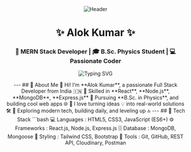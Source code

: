 <div align="center">
  <!-- Dynamic Header with Better Contrast -->
  <img src="https://capsule-render.vercel.app/api?type=waving&color=0:4F46E5,100:EC4899&height=180&section=header&text=Hi%20👋,%20I'm%20Alok%20Kumar&fontSize=38&fontColor=ffffff&fontAlignY=35&animation=fadeIn" alt="Header"/
  <!-- Improved Typing Animation -->
<h1 align="center">✨ Alok Kumar ✨</h1>
<h3 align="center">🚀 MERN Stack Developer | 🎓 B.Sc. Physics Student | 💻 Passionate Coder</h3>
<p align="center">
  <img src="https://readme-typing-svg.demolab.com?font=Fira+Code&size=22&pause=1000&center=true&vCenter=true&multiline=true&width=600&lines=Full+Stack+Web+Developer+%F0%9F%92%BB;React+%7C+Node.js+%7C+MongoDB+%7C+Express;Always+Learning+Something+New+%F0%9F%93%9A;Love+to+Build+Real+World+Projects+%F0%9F%92%AA" alt="Typing SVG" />
</p>
---
## 📌 About Me
🔹 Hi! I’m **Alok Kumar**, a passionate Full Stack Developer from India 🇮🇳  
🔹 Skilled in **React**, **Node.js**, **MongoDB**, **Express.js**  
🔹 Pursuing **B.Sc. in Physics**, and building cool web apps 🌐  
🔹 I love turning ideas 💡 into real-world solutions 🛠️  
🔹 Exploring modern tech, building daily, and leveling up 🔝  
---
## 🧰 Tech Stack
```bash
💻 Languages    : HTML5, CSS3, JavaScript (ES6+)
⚙️ Frameworks   : React.js, Node.js, Express.js
🗄️ Database     : MongoDB, Mongoose
🎨 Styling      : Tailwind CSS, Bootstrap
🔗 Tools        : Git, GitHub, REST API, Cloudinary, Postman

